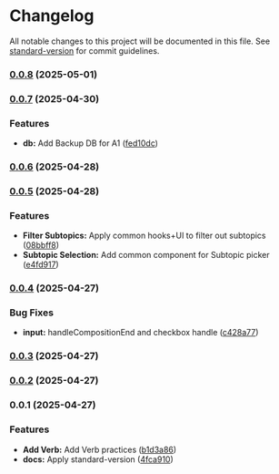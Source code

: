 # Changelog

All notable changes to this project will be documented in this file. See [standard-version](https://github.com/conventional-changelog/standard-version) for commit guidelines.

### [0.0.8](https://github.com/Jun0S2/devoca/compare/v0.0.7...v0.0.8) (2025-05-01)

### [0.0.7](https://github.com/Jun0S2/devoca/compare/v0.0.6...v0.0.7) (2025-04-30)


### Features

* **db:** Add Backup DB for A1 ([fed10dc](https://github.com/Jun0S2/devoca/commit/fed10dc1e9beb9ca5e0bf2007317ea21fdbb537f))

### [0.0.6](https://github.com/Jun0S2/devoca/compare/v0.0.5...v0.0.6) (2025-04-28)

### [0.0.5](https://github.com/Jun0S2/devoca/compare/v0.0.4...v0.0.5) (2025-04-28)


### Features

* **Filter Subtopics:** Apply common hooks+UI to filter out subtopics ([08bbff8](https://github.com/Jun0S2/devoca/commit/08bbff83694e591c7639ebd31ffe2df98951f3ac))
* **Subtopic Selection:** Add common component for Subtopic picker ([e4fd917](https://github.com/Jun0S2/devoca/commit/e4fd91793e744069e5ae96d7a08371c94bae2e07))

### [0.0.4](https://github.com/Jun0S2/devoca/compare/v0.0.3...v0.0.4) (2025-04-27)


### Bug Fixes

* **input:** handleCompositionEnd and checkbox handle ([c428a77](https://github.com/Jun0S2/devoca/commit/c428a7721e3f08a03e23fb0ebf7ce65ad01f3b36))

### [0.0.3](https://github.com/Jun0S2/devoca/compare/v0.0.2...v0.0.3) (2025-04-27)

### [0.0.2](https://github.com/Jun0S2/devoca/compare/v0.0.1...v0.0.2) (2025-04-27)

### 0.0.1 (2025-04-27)


### Features

* **Add Verb:** Add Verb practices ([b1d3a86](https://github.com/Jun0S2/devoca/commit/b1d3a8605ad4117621ff1cbb35871017dfcf49a0))
* **docs:** Apply standard-version ([4fca910](https://github.com/Jun0S2/devoca/commit/4fca910a3b9c047f6d3dec7e4d7cc8954277a9ad))
